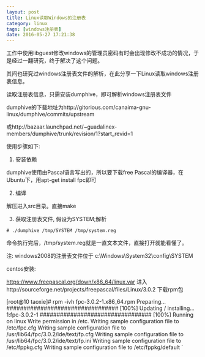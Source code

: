 ```yaml
---
layout: post
title: Linux读取Windows的注册表
category: linux
tags: [windows注册表]
date: 2016-05-27 17:21:38
---
```


工作中使用libguest修改windows的管理员密码有时会出现修改不成功的情况，于是经过一翻研究，终于解决了这个问题。


其间也研究过windows注册表文件的解析，在此分享一下Linux读取windows注册表信息。


读取注册表信息，只需安装dumphive，即可解析windows注册表文件

dumphive的下载地址为http://gitorious.com/canaima-gnu-linux/dumphive/commits/upstream

或http://bazaar.launchpad.net/~guadalinex-members/dumphive/trunk/revision/1?start_revid=1

使用步骤如下:

1. 安装依赖

dumphive使用由Pascal语言写出的，所以要下载free Pascal的编译器，在Ubuntu下，用apt-get install fpc即可

2. 编译

解压进入src目录。直接make

3. 获取注册表文件, 假设为SYSTEM;解析
```
# ./dumphive /tmp/SYSTEM /tmp/system.reg
```

命令执行完后，/tmp/system.reg就是一直文本文件，直接打开就能看懂了。

注: windows2008的注册表文件位于 c:\\Windows\\System32\\config\\SYSTEM


centos安装:

https://www.freepascal.org/down/x86_64/linux.var 进入http://sourceforge.net/projects/freepascal/files/Linux/3.0.2 下载rpm包

[root@10 taoxie]# rpm -ivh fpc-3.0.2-1.x86_64.rpm 
Preparing...                          ################################# [100%]
Updating / installing...
   1:fpc-3.0.2-1                      ################################# [100%]
Running on linux
Write permission in /etc.
Writing sample configuration file to /etc/fpc.cfg
Writing sample configuration file to /usr/lib64/fpc/3.0.2/ide/text/fp.cfg
Writing sample configuration file to /usr/lib64/fpc/3.0.2/ide/text/fp.ini
Writing sample configuration file to /etc/fppkg.cfg
Writing sample configuration file to /etc/fppkg/default
`
